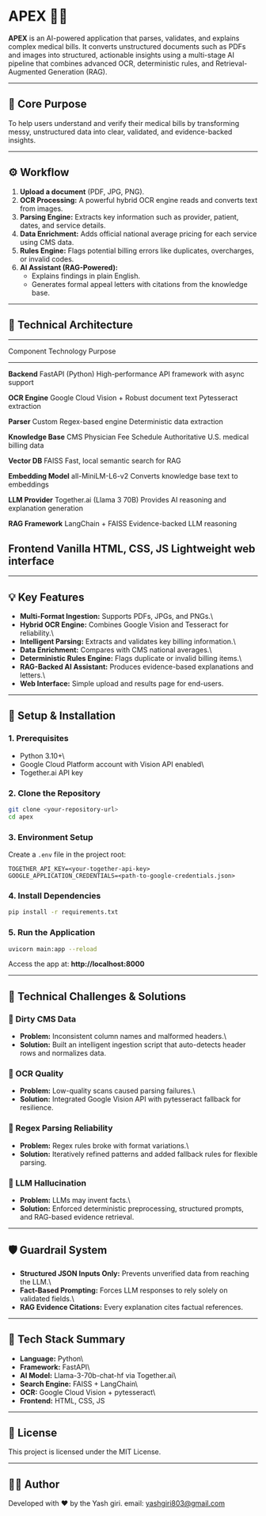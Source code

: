 # APEX 🤖🧾

**APEX** is an AI-powered application that parses, validates, and
explains complex medical bills. It converts unstructured documents such
as PDFs and images into structured, actionable insights using a
multi-stage AI pipeline that combines advanced OCR, deterministic rules,
and Retrieval-Augmented Generation (RAG).

------------------------------------------------------------------------

## 🚀 Core Purpose

To help users understand and verify their medical bills by transforming
messy, unstructured data into clear, validated, and evidence-backed
insights.

------------------------------------------------------------------------

## ⚙️ Workflow

1.  **Upload a document** (PDF, JPG, PNG).
2.  **OCR Processing:** A powerful hybrid OCR engine reads and converts
    text from images.
3.  **Parsing Engine:** Extracts key information such as provider,
    patient, dates, and service details.
4.  **Data Enrichment:** Adds official national average pricing for each
    service using CMS data.
5.  **Rules Engine:** Flags potential billing errors like duplicates,
    overcharges, or invalid codes.
6.  **AI Assistant (RAG-Powered):**
    -   Explains findings in plain English.
    -   Generates formal appeal letters with citations from the
        knowledge base.

------------------------------------------------------------------------

## 🧠 Technical Architecture

  ------------------------------------------------------------------------
  Component                Technology                 Purpose
  ------------------------ -------------------------- --------------------
  **Backend**              FastAPI (Python)           High-performance API
                                                      framework with async
                                                      support

  **OCR Engine**           Google Cloud Vision +      Robust document text
                           Pytesseract                extraction

  **Parser**               Custom Regex-based engine  Deterministic data
                                                      extraction

  **Knowledge Base**       CMS Physician Fee Schedule Authoritative U.S.
                                                      medical billing data

  **Vector DB**            FAISS                      Fast, local semantic
                                                      search for RAG

  **Embedding Model**      all-MiniLM-L6-v2           Converts knowledge
                                                      base text to
                                                      embeddings

  **LLM Provider**         Together.ai (Llama 3 70B)  Provides AI
                                                      reasoning and
                                                      explanation
                                                      generation

  **RAG Framework**        LangChain + FAISS          Evidence-backed LLM
                                                      reasoning

  **Frontend**             Vanilla HTML, CSS, JS      Lightweight web
                                                      interface
  ------------------------------------------------------------------------

------------------------------------------------------------------------

## 💡 Key Features

-   **Multi-Format Ingestion:** Supports PDFs, JPGs, and PNGs.\
-   **Hybrid OCR Engine:** Combines Google Vision and Tesseract for
    reliability.\
-   **Intelligent Parsing:** Extracts and validates key billing
    information.\
-   **Data Enrichment:** Compares with CMS national averages.\
-   **Deterministic Rules Engine:** Flags duplicate or invalid billing
    items.\
-   **RAG-Backed AI Assistant:** Produces evidence-based explanations
    and letters.\
-   **Web Interface:** Simple upload and results page for end-users.

------------------------------------------------------------------------

## 🧩 Setup & Installation

### 1. Prerequisites

-   Python 3.10+\
-   Google Cloud Platform account with Vision API enabled\
-   Together.ai API key

### 2. Clone the Repository

``` bash
git clone <your-repository-url>
cd apex
```

### 3. Environment Setup

Create a `.env` file in the project root:

    TOGETHER_API_KEY=<your-together-api-key>
    GOOGLE_APPLICATION_CREDENTIALS=<path-to-google-credentials.json>

### 4. Install Dependencies

``` bash
pip install -r requirements.txt
```

### 5. Run the Application

``` bash
uvicorn main:app --reload
```

Access the app at: **http://localhost:8000**

------------------------------------------------------------------------

## 🧱 Technical Challenges & Solutions

### 🧩 Dirty CMS Data

-   **Problem:** Inconsistent column names and malformed headers.\
-   **Solution:** Built an intelligent ingestion script that
    auto-detects header rows and normalizes data.

### 🧩 OCR Quality

-   **Problem:** Low-quality scans caused parsing failures.\
-   **Solution:** Integrated Google Vision API with pytesseract fallback
    for resilience.

### 🧩 Regex Parsing Reliability

-   **Problem:** Regex rules broke with format variations.\
-   **Solution:** Iteratively refined patterns and added fallback rules
    for flexible parsing.

### 🧩 LLM Hallucination

-   **Problem:** LLMs may invent facts.\
-   **Solution:** Enforced deterministic preprocessing, structured
    prompts, and RAG-based evidence retrieval.

------------------------------------------------------------------------

## 🛡️ Guardrail System

-   **Structured JSON Inputs Only:** Prevents unverified data from
    reaching the LLM.\
-   **Fact-Based Prompting:** Forces LLM responses to rely solely on
    validated fields.\
-   **RAG Evidence Citations:** Every explanation cites factual
    references.

------------------------------------------------------------------------

## 🧰 Tech Stack Summary

-   **Language:** Python\
-   **Framework:** FastAPI\
-   **AI Model:** Llama-3-70b-chat-hf via Together.ai\
-   **Search Engine:** FAISS + LangChain\
-   **OCR:** Google Cloud Vision + pytesseract\
-   **Frontend:** HTML, CSS, JS

------------------------------------------------------------------------

## 📜 License

This project is licensed under the MIT License.

------------------------------------------------------------------------

## 👨‍💻 Author

Developed with ❤️ by the Yash giri.
email: yashgiri803@gmail.com
